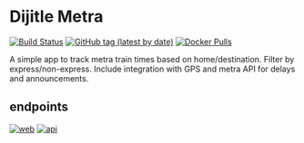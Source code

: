 # Dijitle Metra

[![Build Status](https://drone.dijitle.dev/api/badges/dijitle/Dijitle.Metra/status.svg)](https://drone.dijitle.dev/dijitle/Dijitle.Metra)
[![GitHub tag (latest by date)](https://img.shields.io/github/v/tag/dijitle/Dijitle.Metra?label=release)](https://github.com/dijitle/Dijitle.Metra/releases)
[![Docker Pulls](https://img.shields.io/docker/pulls/dijitle/metra)](https://hub.docker.com/r/dijitle/metra)

A simple app to track metra train times based on home/destination. Filter by express/non-express. Include integration with GPS and metra API for delays and announcements.

## endpoints

[![web](https://img.shields.io/badge/Web-Link-blue?style=flat)](https://metra.dijitle.com)
[![api](https://img.shields.io/badge/API-Link-blue?style=flat)](https://metra.dijitle.com/api)
